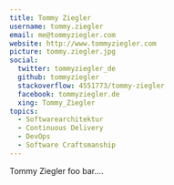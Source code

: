 ```yaml
---
title: Tommy Ziegler
username: tommy.ziegler
email: me@tommyziegler.com
website: http://www.tommyziegler.com
picture: tommy.ziegler.jpg
social:
  twitter: tommyziegler_de
  github: tommyziegler
  stackoverflow: 4551773/tommy-ziegler
  facebook: tommyziegler.de
  xing: Tommy_Ziegler
topics:
  - Softwarearchitektur
  - Continuous Delivery
  - DevOps
  - Software Craftsmanship
---
```


Tommy Ziegler foo bar....
